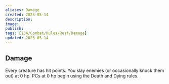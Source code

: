 ```yaml
---
aliases: Damage
created: 2023-05-14
description: 
image: 
publish: 
tags: [13A/Combat/Rules/Rest/Damage]
updated: 2023-05-14
---
```


## Damage

Every creature has hit points. You slay enemies (or occasionally knock them out) at 0 hp. PCs at 0 hp begin using the Death and Dying rules.